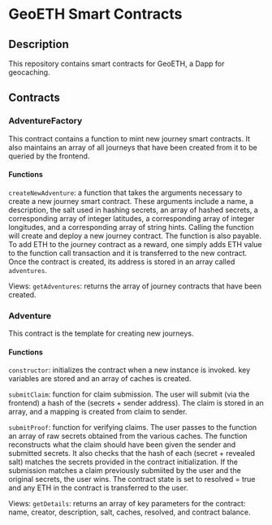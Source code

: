 # GeoETH Smart Contracts

## Description
This repository contains smart contracts for GeoETH, a Dapp for geocaching.

## Contracts

### AdventureFactory
This contract contains a function to mint new journey smart contracts. It also maintains an array of all journeys that have been created from it to be queried by the frontend.

#### Functions

`createNewAdventure`: a function that takes the arguments necessary to create a new journey smart contract. These arguments include a name, a description, the salt used in hashing secrets, an array of hashed secrets, a corresponding array of integer latitudes, a corresponding array of integer longitudes, and a corresponding array of string hints. Calling the function will create and deploy a new journey contract. The function is also payable. To add ETH to the journey contract as a reward, one simply adds ETH value to the function call transaction and it is transferred to the new contract. Once the contract is created, its address is stored in an array called `adventures`.

Views:
`getAdventures`: returns the array of journey contracts that have been created.

### Adventure
This contract is the template for creating new journeys. 

#### Functions
`constructor`: initializes the contract when a new instance is invoked. key variables are stored and an array of caches is created.

`submitClaim`: function for claim submission. The user will submit (via the frontend) a hash of the (secrets + sender address). The claim is stored in an array, and a mapping is created from claim to sender.

`submitProof`: function for verifying claims. The user passes to the function an array of raw secrets obtained from the various caches. The function reconstructs what the claim should have been given the sender and submitted secrets. It also checks that the hash of each (secret + revealed salt) matches the secrets provided in the contract initialization. If the submission matches a claim previously submiited by the user and the original secrets, the user wins. The contract state is set to resolved = true and any ETH in the contract is transferred to the user.

Views:
`getDetails`: returns an array of key parameters for the contract: name, creator, description, salt, caches, resolved, and contract balance.